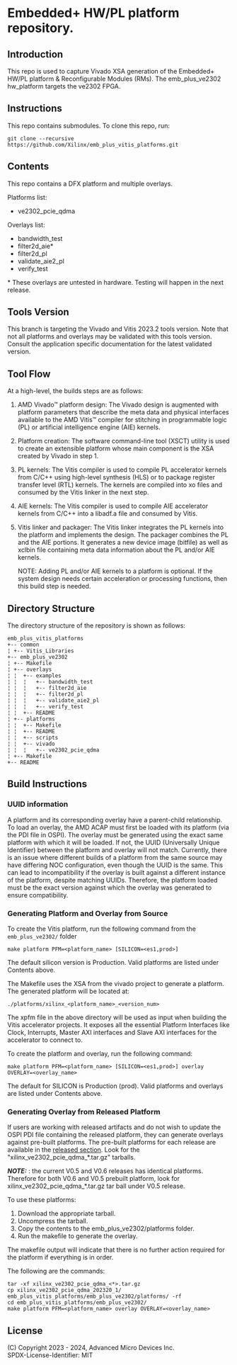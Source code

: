 
# Embedded+ HW/PL platform repository.

## Introduction
This repo is used to capture Vivado XSA generation of the Embedded+ HW/PL platform & Reconfigurable Modules (RMs).
The emb_plus_ve2302 hw_platform targets the ve2302 FPGA.

## Instructions

This repo contains submodules. To clone this repo, run:
```
git clone --recursive https://github.com/Xilinx/emb_plus_vitis_platforms.git
```

## Contents

This repo contains a DFX platform and multiple overlays.

Platforms list:
- ve2302_pcie_qdma

Overlays list:
- bandwidth_test
- filter2d_aie\*
- filter2d_pl
- validate_aie2_pl
- verify_test

\* These overlays are untested in hardware.  Testing will happen in the next release.

## Tools Version

This branch is targeting the Vivado and Vitis 2023.2 tools version. Note that
not all platforms and overlays may be validated with this tools version. Consult
the application specific documentation for the latest validated version.

## Tool Flow

At a high-level, the builds steps are as follows:

1. AMD Vivado™ platform design: The Vivado design is augmented with platform parameters that describe the meta data and physical interfaces available to the AMD Vitis™ compiler for stitching in programmable logic (PL) or artificial intelligence engine (AIE) kernels.

2. Platform creation: The software command-line tool (XSCT) utility is used to create an extensible platform whose main component is the XSA created by Vivado in step 1.

3. PL kernels: The Vitis compiler is used to compile PL accelerator kernels from C/C++ using high-level synthesis (HLS) or to package register transfer level (RTL) kernels. The kernels are compiled into xo files and consumed by the Vitis linker in the next step.

4. AIE kernels: The Vitis compiler is used to compile AIE accelerator kernels from C/C++ into a libadf.a file and consumed by Vitis.

5. Vitis linker and packager: The Vitis linker integrates the PL kernels into the platform and implements the design. The packager combines the PL and the AIE portions.  It generates a new device image (bitfile) as well as xclbin file containing meta data information about the PL and/or AIE kernels.

    NOTE: Adding PL and/or AIE kernels to a platform is optional. If the system design needs certain acceleration or processing functions, then this build step is needed.

## Directory Structure

The directory structure of the repository is shown as follows:
```
emb_plus_vitis_platforms
+-- common
¦ +-- Vitis_Libraries
+-- emb_plus_ve2302
¦ +-- Makefile
¦ +-- overlays
¦ ¦  +-- examples
¦ ¦  ¦   +-- bandwidth_test
¦ ¦  ¦   +-- filter2d_aie
¦ ¦  ¦   +-- filter2d_pl
¦ ¦  ¦   +-- validate_aie2_pl
¦ ¦  ¦   +-- verify_test
¦ ¦  +-- README
¦ +-- platforms
¦ ¦  +-- Makefile
¦ ¦  +-- README
¦ ¦  +-- scripts
¦ ¦  +-- vivado
¦ ¦  ¦   +-- ve2302_pcie_qdma
¦ +-- Makefile
+-- README
```
## Build Instructions

### UUID information

A platform and its corresponding overlay have a parent-child
relationship. To load an overlay, the AMD ACAP must first be loaded
with its platform (via the PDI file in OSPI). The overlay must be
generated using the exact same platform with which it will be loaded.
If not, the UUID (Universally Unique Identifier) between the platform
and overlay will not match. Currently, there is an issue where
different builds of a platform from the same source  may have differing
NOC configuration, even though the UUID is the same. This can lead to
incompatibility if the overlay is built against a different instance of
the platform, despite matching UUIDs. Therefore, the platform loaded
must be the exact version against which the overlay was generated to
ensure compatibility.

### Generating Platform and Overlay from Source

To create the Vitis platform, run the following command from the ```emb_plus_ve2302/``` folder

```
make platform PFM=<platform_name> [SILICON=<es1,prod>]
```

The default silicon version is Production.  Valid platforms are listed under Contents above.

The Makefile uses the XSA from the vivado project to generate a platform.
The generated platform will be located at:

```
./platforms/xilinx_<platform_name>_<version_num>
```

The xpfm file in the above directory  will be used as input
when building the Vitis accelerator projects. It exposes all
the essential Platform Interfaces like Clock, Interrupts, Master
AXI interfaces and Slave AXI interfaces for the accelerator to
connect to.

To create the platform and overlay, run the following command:

```
make platform PFM=<platform_name> [SILICON=<es1,prod>] overlay OVERLAY=<overlay_name>
```

The default for SILICON is Production (prod).  Valid platforms and overlays are listed under Contents above.

### Generating Overlay from Released Platform

If users are working with released artifacts and do not wish to update
the OSPI PDI file containing the released platform, they can generate
overlays against pre-built platforms. The pre-built platforms for each
release are available in the [released section](https://github.com/Xilinx/emb_plus_vitis_platforms/releases).
Look for the "xilinx_ve2302_pcie_qdma_*.tar.gz" tarballs.

**_NOTE:_** : the current V0.5 and V0.6 releases has identical
platforms. Therefore for both V0.6 and V0.5 prebuilt platform, look for
xilinx_ve2302_pcie_qdma_*.tar.gz tar ball under V0.5 release.

To use these platforms:

1. Download the appropriate tarball.
2. Uncompress the tarball.
3. Copy the contents to the emb_plus_ve2302/platforms folder.
4. Run the makefile to generate the overlay.

The makefile output will indicate that there is no further action required for
the platform if everything is in order.

The following are the commands:

```
tar -xf xilinx_ve2302_pcie_qdma_<*>.tar.gz
cp xilinx_ve2302_pcie_qdma_202320_1/ emb_plus_vitis_platforms/emb_plus_ve2302/platforms/ -rf
cd emb_plus_vitis_platforms/emb_plus_ve2302/
make platform PFM=<platform_name> overlay OVERLAY=<overlay_name>
```


## License

(C) Copyright 2023 - 2024, Advanced Micro Devices Inc.\
SPDX-License-Identifier: MIT


